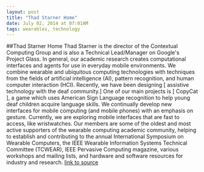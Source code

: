 ```yaml
---
layout: post
title: "Thad Starner Home"
date: July 02, 2014 at 07:01AM
tags: wearables, technology
---
```

##Thad Starner Home
Thad Starner is the director of the Contextual Computing Group and is also a Technical Lead/Manager on Google's Project Glass. In general, our academic research creates computational interfaces and agents for use in everyday mobile environments. We combine wearable and ubiquitous computing technologies with techniques from the fields of artificial intelligence (AI), pattern recognition, and human computer interaction (HCI). Recently, we have been designing [ assistive technology with the deaf community.] One of our main projects is [ CopyCat ], a game which uses American Sign Language recognition to help young deaf children acquire language skills. We continually develop new interfaces for mobile computing (and mobile phones) with an emphasis on gesture. Currently, we are exploring mobile interfaces that are fast to access, like wristwatches.
Our members are some of the oldest and most active supporters of the wearable computing academic community, helping to establish and contributing to the annual International Symposium on Wearable Computers, the IEEE Wearable Information Systems Technical Committee (TCWEAR), IEEE Pervasive Computing magazine, various workshops and mailing lists, and hardware and software resources for industry and research.
[link to source](http://ift.tt/1onfX1L) 
